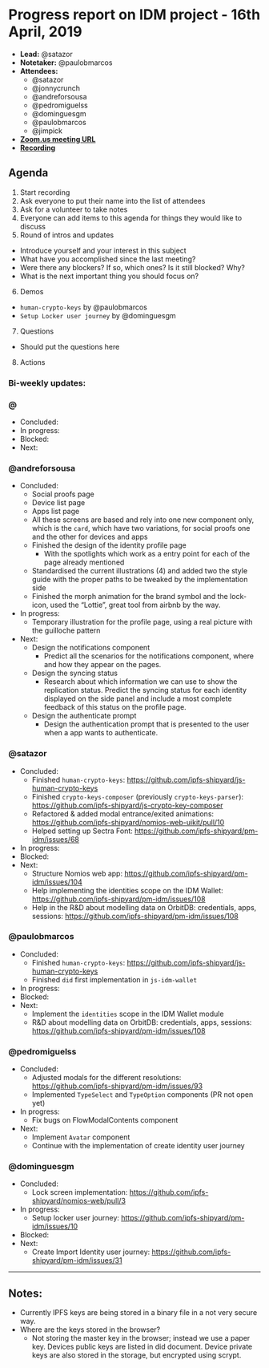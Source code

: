 # Progress report on IDM project - 16th April, 2019

- **Lead:** @satazor
- **Notetaker:** @paulobmarcos
- **Attendees:**
  - @satazor
  - @jonnycrunch
  - @andreforsousa
  - @pedromiguelss
  - @dominguesgm
  - @paulobmarcos 
  - @jimpick
- [**Zoom.us meeting URL**](https://zoom.us/j/134161591)
- [**Recording**](https://youtu.be/u0W_2tKAaJI)

## Agenda

1. Start recording
2. Ask everyone to put their name into the list of attendees
3. Ask for a volunteer to take notes
4. Everyone can add items to this agenda for things they would like to discuss
5. Round of intros and updates
  - Introduce yourself and your interest in this subject
  - What have you accomplished since the last meeting?
  - Were there any blockers? If so, which ones? Is it still blocked? Why?
  - What is the next important thing you should focus on?
6. Demos
  - `human-crypto-keys` by @paulobmarcos
  - `Setup Locker user journey` by @dominguesgm
7. Questions
  - Should put the questions here
8. Actions

### Bi-weekly updates:

### @
- Concluded:
- In progress:
- Blocked:
- Next:


### @andreforsousa
- Concluded:
  - Social proofs page
  - Device list page
  - Apps list page
  - All these screens are based and rely into one new component only, which is the `card`, which have two variations, for social proofs one and the other for devices and apps
  - Finished the design of the identity profile page
    - With the spotlights which work as a entry point for each of the page already mentioned 
  - Standardised the current illustrations (4) and added two the style guide with the proper paths to be tweaked by the implementation side 
  - Finished the morph animation for the brand symbol and the lock-icon, used the “Lottie”, great tool from airbnb by the way.
- In progress: 
  - Temporary illustration for the profile page, using a real picture with the guilloche pattern
- Next:
  - Design the notifications component
    - Predict all the scenarios for the notifications component, where and how they appear on the pages.
  - Design the syncing status
    - Research about which information we can use to show the replication status. Predict the syncing status for each identity displayed on the side panel and include a most complete feedback of this status on the profile page.
  - Design the authenticate prompt
    - Design the authentication prompt that is presented to the user when a app wants to authenticate.
    

### @satazor
- Concluded:
  - Finished `human-crypto-keys`: https://github.com/ipfs-shipyard/js-human-crypto-keys
  - Finished `crypto-keys-composer` (previously `crypto-keys-parser`): https://github.com/ipfs-shipyard/js-crypto-key-composer
  - Refactored & added modal entrance/exited animations: https://github.com/ipfs-shipyard/nomios-web-uikit/pull/10
  - Helped setting up Sectra Font: https://github.com/ipfs-shipyard/pm-idm/issues/68
- In progress:
- Blocked:
- Next:
  - Structure Nomios web app: https://github.com/ipfs-shipyard/pm-idm/issues/104
  - Help implementing the identities scope on the IDM Wallet: https://github.com/ipfs-shipyard/pm-idm/issues/108
  - Help in the R&D about modelling data on OrbitDB: credentials, apps, sessions: https://github.com/ipfs-shipyard/pm-idm/issues/108

### @paulobmarcos
- Concluded:
  - Finished `human-crypto-keys`: https://github.com/ipfs-shipyard/js-human-crypto-keys
  - Finished `did` first implementation in `js-idm-wallet`
- In progress:
- Blocked:
- Next:
  - Implement the `identities` scope in the IDM Wallet module
  - R&D about modelling data on OrbitDB: credentials, apps, sessions: https://github.com/ipfs-shipyard/pm-idm/issues/108


### @pedromiguelss
- Concluded:
  - Adjusted modals for the different resolutions: https://github.com/ipfs-shipyard/pm-idm/issues/93
  - Implemented `TypeSelect` and `TypeOption` components (PR not open yet)
- In progress:
  - Fix bugs on FlowModalContents component
- Next:
  - Implement `Avatar` component
  - Continue with the implementation of create identity user journey

### @dominguesgm
- Concluded:
  - Lock screen implementation: https://github.com/ipfs-shipyard/nomios-web/pull/3
- In progress:
  - Setup locker user journey: https://github.com/ipfs-shipyard/pm-idm/issues/10
- Blocked:
- Next:
  - Create Import Identity user journey: https://github.com/ipfs-shipyard/pm-idm/issues/31

 -------------

## Notes:

- Currently IPFS keys are being stored in a binary file in a not very secure way.
- Where are the keys stored in the browser?
  - Not storing the master key in the browser; instead we use a paper key. Devices public keys are listed in did document. Device private keys are also stored in the storage, but encrypted using scrypt.
